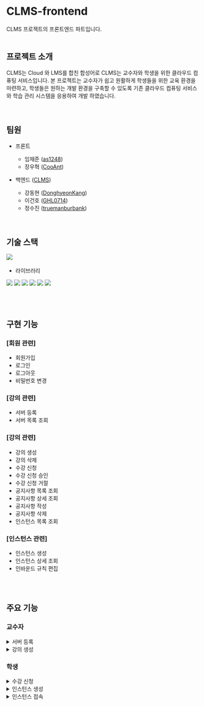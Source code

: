 # CLMS-frontend
CLMS 프로젝트의 프론트엔드 파트입니다.
<br/><br/>
## 프로젝트 소개
CLMS는 Cloud 와 LMS를 합친 합성어로 CLMS는 교수자와 학생을 위한 클라우드 컴퓨팅 서비스입니다.
본 프로젝트는 교수자가 쉽고 원활하게 학생들을 위한 교육 환경을 마련하고, 학생들은 원하는 개발 환경을 구축할 수 있도록 기존 클라우드 컴퓨팅 서비스와 학습 관리 시스템을 응용하여 개발 하였습니다. 
<br/><br/><br/>

## 팀원
- 프론트
  - 임채준 ([as1248](https://github.com/as1248))
  - 장우혁 ([CooAnt](https://github.com/CooAnt))

- 백엔드 ([CLMS](https://github.com/DonghyeonKang/CLMS))
  - 강동현 ([DonghyeonKang](https://github.com/DonghyeonKang))
  - 이건호 ([GHL0714](https://github.com/GHL0714))
  - 정수진 ([truemanburbank](https://github.com/truemanburbank))
<br/><br/><br/>

## 기술 스택
<img src="https://img.shields.io/badge/javascript-F7DF1E?style=for-the-badge&logo=javascript&logoColor=black">

- 라이브러리
<div>
  <img src="https://img.shields.io/badge/react-black?style=for-the-badge&logo=react&logoColor=61DAFB">
  <img src="https://img.shields.io/badge/axios-5A29E4?style=for-the-badge&logo=axios&logoColor=white">
  <img src="https://img.shields.io/badge/recoil-3578E5?style=for-the-badge&logo=recoil&logoColor=white">
  <img src="https://img.shields.io/badge/react router-CA4245?style=for-the-badge&logo=reactRouter&logoColor=white">
  <img src="https://img.shields.io/badge/MUI-007FFF?style=for-the-badge&logo=MUI&logoColor=white">
  <img src="https://img.shields.io/badge/styled component-DB7093?style=for-the-badge&logo=styledComponents&logoColor=white">
</div>
<br/><br/><br/>

## 구현 기능

### [회원 관련]

- 회원가입
- 로그인
- 로그아웃
- 비밀번호 변경

### [강의 관련]

- 서버 등록
- 서버 목록 조회

### [강의 관련]

- 강의 생성
- 강의 삭제
- 수강 신청
- 수강 신청 승인
- 수강 신청 거절
- 공지사항 목록 조회
- 공지사항 상세 조회
- 공지사항 작성
- 공지사항 삭제
- 인스턴스 목록 조회

### [인스턴스 관련]

- 인스턴스 생성
- 인스턴스 상세 조회
- 인바운드 규칙 편집

<br/><br/>
## 주요 기능

<h3>교수자</h3>
<details>
<summary>서버 등록</summary><br/>

- 서버 요구사항
  - RAM - 최소 4GB 이상
  - 설치 운영체제 - Ubuntu Server 20.04 LTS
  - IP Address - 고정 IP 할당 필요

- 패키지 다운로드 및 설치
1) 다음 명령어를 입력하여 패키지를 CLMS로 부터 설치합니다.
```
    wget http://clms.kro.kr/server/register/installing -o Automation.tar
```
2) 다음 명령어를 차례로 입력하여 tar 아카이브 파일의 압축을 해제합니다.<br/>
(현재 로그인 된 계정의 홈 디렉토리에 위치해야 합니다.)
```
    cd ~
    tar -xvf Automation.tar
```
3) 파일 압축 해제 후 다음 명령어를 입력하여 CLMS 서버 설치 패키지를 실행하면 패키지 설치가 완료됩니다.<br/>
(설치 종료 후 자동으로 리눅스 접속이 종료됩니다.)
```
    sh ./ServerAutomation.sh <사용자 계정 비밀번호>
```

- 서버 등록
1) 로그인 후 헤더의 <강의 목록> 버튼을 클릭하여 페이지를 이동합니다.
<img src='./src/img/Documents/CreateServer/CreateServer1.png' /><br/><br/>
2) 강의 목록 페이지에서 해당 학과에 등록된 서버 목록을 확인합니다.
<img src='./src/img/Documents/CreateServer/CreateServer2.png' /><br/><br/>
3) <서버 생성하기> 버튼을 클릭하여 서버 등록 페이지로 이동합니다.
<img src='./src/img/Documents/CreateServer/CreateServer3.png' /><br/><br/>
4) 앞서 CLMS 서버 등록 패키지를 설치한 서버의 구성 정보를 입력한 뒤, <서버 등록> 버튼을 클릭하여 서버를 등록합니다.
<img src='./src/img/Documents/CreateServer/CreateServer3.png' /><br/><br/>
</details>

<details>
<summary>강의 생성</summary><br/>
1. 로그인 후 헤더의 <강의 목록> 버튼을 클릭하여 페이지를 이동합니다.
<img src='./src/img/Documents/CreateLecture/CreateLecture1.png' /><br/><br/>
2. <강의 생성하기> 버튼을 클릭하여 강의 생성 페이지로 이동합니다.
<img src='./src/img/Documents/CreateLecture/CreateLecture2.png' /><br/><br/>
3. 강의를 생성하려는 서버를 선택하고 강의 정보를 기입한 뒤 <생성하기> 버튼을 클릭하여 강의를 생성합니다.
<img src='./src/img/Documents/CreateLecture/CreateLecture3.png' /><br/><br/>
</details>

<h3>학생</h3>
<details>
<summary>수강 신청</summary><br/>
1. 로그인 이후 메인 페이지 상단의 <강의 목록> 버튼을 클릭하여 강의 목록 페이지로 이동합니다.
<img src='./src/img/Documents/Enrolment/Enrolment1.png' /><br/><br/>
2. 수강중인 강의 목록 아래의 <수강 신청하기> 버튼을 클릭합니다.
<img src='./src/img/Documents/Enrolment/Enrolment2.png' /><br/><br/>
3. 사용자의 학과에 등록되어 있는 강의 목록에서 원하는 강의의 <신청하기> 버튼을 클릭하면 신청이 완료됩니다.<br/>
(이후 교수자의 승인이 이루어지면 수강중인 강의 목록에 해당 강의가 추가됩니다.)
<img src='./src/img/Documents/Enrolment/Enrolment3.png' /><br/><br/>
</details>

<details>
<summary>인스턴스 생성</summary><br/>
1. 로그인 후 헤더에서 <강의 목록> 버튼을 클릭하여 강의 목록 페이지로 이동합니다.
<img src='./src/img/Documents/CreateInstance/CreateInstance1.png' /><br/><br/>
2. <과목 홈 바로가기> 버튼을 클릭하여 인스턴스를 생성하려는 강의의 홈으로 이동합니다.
<img src='./src/img/Documents/CreateInstance/CreateInstance2.png' /><br/><br/>
3. <인스턴스> 버튼을 클릭하여 현재 강의의 인스턴스 정보 페이지로 이동합니다.
<img src='./src/img/Documents/CreateInstance/CreateInstance3.png' /><br/><br/>
4. 현재 강의에서 인스턴스가 존재하지 않는 경우, <인스턴스 생성> 버튼을 클릭하여 인스턴스 생성 페이지로 이동합니다.
<img src='./src/img/Documents/CreateInstance/CreateInstance4.png' /><br/><br/>
5. <새 키 페어 생성> 버튼을 클릭하여 키 페어 모달창을 띄웁니다.
<img src='./src/img/Documents/CreateInstance/CreateInstance5.png' /><br/><br/>
6. 키-페어 생성 폼을 기입 후 키-페어 생성 버튼을 클릭하면 입력한 이름과 파일 형식에 맞게 키-페어가 생성되고 설정에 적용됩니다. 생성한 인스턴스 접속을 위한 개인키(private key)는 로컬 장치로 다운로드 되며, 해당 키 파일을 원하는 위치로 이동하여 저장합니다.<br/>
(경고 : 해당 개인키를 분실하거나 여러 장치에서 사용하는 경우 인스턴스 접속이 차단되므로 분실 및 유출되지 않도록 주의하십시오.)
<img src='./src/img/Documents/CreateInstance/CreateInstance6.png' /><br/><br/>
7. 인스턴스 생성 폼에 따라 정보를 기입한 후 <인스턴스 생성> 버튼을 클릭하면 인스턴스가 생성이 완료됩니다.
<img src='./src/img/Documents/CreateInstance/CreateInstance7.png' /><br/><br/>
</details>

<details>
<summary>인스턴스 접속</summary><br/>
1. 로그인 이후 메인 페이지 상단의 <강의 목록> 버튼을 클릭하여 강의 목록 페이지로 이동합니다.
<img src='./src/img/Documents/ConnectInstance/ConnectInstance1.png' /><br/><br/>
2.  <과목 홈 바로가기> 버튼을 클릭하여 접속할 인스턴스가 존재하는 강의의 홈으로 이동합니다.
<img src='./src/img/Documents/ConnectInstance/ConnectInstance2.png' /><br/><br/>
3. <인스턴스> 버튼을 클릭하여 인스턴스 페이지로 이동합니다.
<img src='./src/img/Documents/ConnectInstance/ConnectInstance3.png' /><br/><br/>
4. 인스턴스의 Public IPv4 주소와 키-페어 이름을 확인합니다.<br/>
(인스턴스 상태가 ‘동작 중(running.’이 아닐 경우, 우측 상단의 <인스턴스 상태> 리스트를 클릭하여 <인스턴스 시작>을 클릭합니다.)
<img src='./src/img/Documents/ConnectInstance/ConnectInstance4.png' /><br/><br/>
5. 하단의 <보안> 탭을 클릭하여 인스턴스의 port 번호를 확인합니다.
<img src='./src/img/Documents/ConnectInstance/ConnectInstance5.png' /><br/><br/>
6. OS의 터미널을 실행하여 개인키가 저장된 디렉토리로 이동한 후, 다음과 같은 명령어를 입력하여 인스턴스에 접속합니다.

    ssh -i "<개인키 이름>" <계정명>@<접속할 서버 IP Address> -p <port 번호>

</details>
